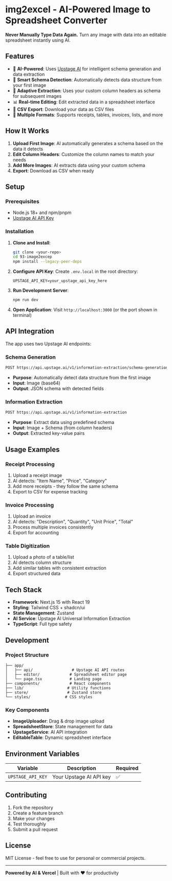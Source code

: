 # img2excel - AI-Powered Image to Spreadsheet Converter

**Never Manually Type Data Again.** Turn any image with data into an editable spreadsheet instantly using AI.

## Features

- 🤖 **AI-Powered**: Uses [Upstage AI](https://console.upstage.ai/docs/capabilities/information-extraction/universal-information-extraction) for intelligent schema generation and data extraction
- 📸 **Smart Schema Detection**: Automatically detects data structure from your first image
- 🔄 **Adaptive Extraction**: Uses your custom column headers as schema for subsequent images
- 📊 **Real-time Editing**: Edit extracted data in a spreadsheet interface
- 💾 **CSV Export**: Download your data as CSV files
- 🎯 **Multiple Formats**: Supports receipts, tables, invoices, lists, and more

## How It Works

1. **Upload First Image**: AI automatically generates a schema based on the data it detects
2. **Edit Column Headers**: Customize the column names to match your needs
3. **Add More Images**: AI extracts data using your custom schema
4. **Export**: Download as CSV when ready

## Setup

### Prerequisites

- Node.js 18+ and npm/pnpm
- [Upstage AI API Key](https://console.upstage.ai/)

### Installation

1. **Clone and Install**:
   ```bash
   git clone <your-repo>
   cd 93-image2excep
   npm install --legacy-peer-deps
   ```

2. **Configure API Key**:
   Create `.env.local` in the root directory:
   ```env
   UPSTAGE_API_KEY=your_upstage_api_key_here
   ```

3. **Run Development Server**:
   ```bash
   npm run dev
   ```

4. **Open Application**:
   Visit `http://localhost:3000` (or the port shown in terminal)

## API Integration

The app uses two Upstage AI endpoints:

### Schema Generation
```bash
POST https://api.upstage.ai/v1/information-extraction/schema-generation
```
- **Purpose**: Automatically detect data structure from the first image
- **Input**: Image (base64)
- **Output**: JSON schema with detected fields

### Information Extraction
```bash
POST https://api.upstage.ai/v1/information-extraction
```
- **Purpose**: Extract data using predefined schema
- **Input**: Image + Schema (from column headers)
- **Output**: Extracted key-value pairs

## Usage Examples

### Receipt Processing
1. Upload a receipt image
2. AI detects: "Item Name", "Price", "Category"
3. Add more receipts - they follow the same schema
4. Export to CSV for expense tracking

### Invoice Processing
1. Upload an invoice
2. AI detects: "Description", "Quantity", "Unit Price", "Total"
3. Process multiple invoices consistently
4. Export for accounting

### Table Digitization
1. Upload a photo of a table/list
2. AI detects column structure
3. Add similar tables with consistent extraction
4. Export structured data

## Tech Stack

- **Framework**: Next.js 15 with React 19
- **Styling**: Tailwind CSS + shadcn/ui
- **State Management**: Zustand
- **AI Service**: Upstage AI Universal Information Extraction
- **TypeScript**: Full type safety

## Development

### Project Structure
```
├── app/
│   ├── api/                 # Upstage AI API routes
│   ├── editor/             # Spreadsheet editor page
│   └── page.tsx            # Landing page
├── components/             # React components
├── lib/                   # Utility functions
├── store/                 # Zustand store
└── styles/               # CSS styles
```

### Key Components
- **ImageUploader**: Drag & drop image upload
- **SpreadsheetStore**: State management for data
- **UpstageService**: AI API integration
- **EditableTable**: Dynamic spreadsheet interface

## Environment Variables

| Variable | Description | Required |
|----------|-------------|----------|
| `UPSTAGE_API_KEY` | Your Upstage AI API key | ✅ |

## Contributing

1. Fork the repository
2. Create a feature branch
3. Make your changes
4. Test thoroughly
5. Submit a pull request

## License

MIT License - feel free to use for personal or commercial projects.

---

**Powered by AI & Vercel** | Built with ❤️ for productivity 